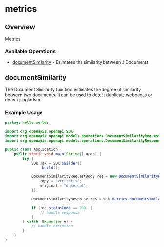 # metrics

## Overview

Metrics

### Available Operations

* [documentSimilarity](#documentsimilarity) - Estimates the similarity between 2 Documents

## documentSimilarity

The Document Similarity function estimates the degree of similarity between two documents. It can be used to detect duplicate webpages or detect plagiarism.

### Example Usage

```java
package hello.world;

import org.openapis.openapi.SDK;
import org.openapis.openapi.models.operations.DocumentSimilarityRequestBody;
import org.openapis.openapi.models.operations.DocumentSimilarityResponse;

public class Application {
    public static void main(String[] args) {
        try {
            SDK sdk = SDK.builder()
                .build();

            DocumentSimilarityRequestBody req = new DocumentSimilarityRequestBody("quis") {{
                copy = "veritatis";
                original = "deserunt";
            }};            

            DocumentSimilarityResponse res = sdk.metrics.documentSimilarity(req);

            if (res.statusCode == 200) {
                // handle response
            }
        } catch (Exception e) {
            // handle exception
        }
    }
}
```
